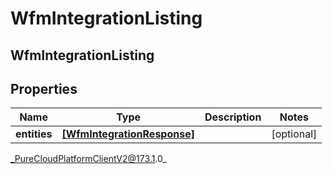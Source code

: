 # WfmIntegrationListing

## WfmIntegrationListing

## Properties

|Name | Type | Description | Notes|
|------------ | ------------- | ------------- | -------------|
| **entities** | [**[WfmIntegrationResponse]**]([WfmIntegrationResponse]) |  | [optional] |



_PureCloudPlatformClientV2@173.1.0_
